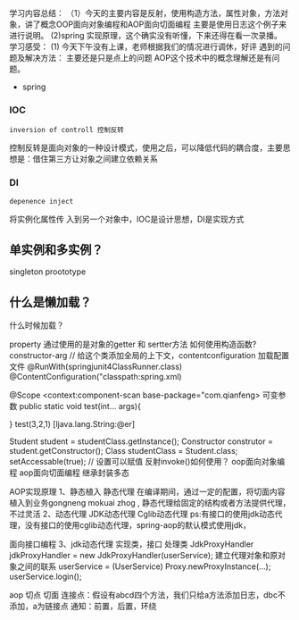 学习内容总结：
（1）今天的主要内容是反射，使用构造方法，属性对象，方法对象，讲了概念OOP面向对象编程和AOP面向切面编程 主要是使用日志这个例子来进行说明。
(2)spring 实现原理，这个确实没有听懂，下来还得在看一次录播。
学习感受：
(1) 今天下午没有上课，老师根据我们的情况进行调休，好评
遇到的问题及解决方法：
主要还是只是点上的问题 AOP这个技术中的概念理解还是有问题。

- spring 
### IOC 
    inversion of controll 控制反转
控制反转是面向对象的一种设计模式，使用之后，可以降低代码的耦合度，主要思想是：借住第三方让对象之间建立依赖关系
### DI
    depenence inject
将实例化属性传
入到另一个对象中，IOC是设计思想，DI是实现方式
## 单实例和多实例？
singleton proototype
## 什么是懒加载？
什么时候加载？

property 通过<bean>使用的是对象的getter 和 sertter方法
如何使用构造函数?
constructor-arg 
// 给这个类添加全局的上下文，contentconfiguration 加载配置文件
@RunWith(springjunit4ClassRunner.class)
@ContentConfiguration("classpath:spring.xml)

@Scope
<context:component-scan base-package="com.qianfeng>
可变参数
public static void test(int... args){

}
test(3,2,1)
[ljava.lang.String:@er]

Student student = studentClass.getInstance();
Constructor<Student> construtor = student.getConstructor();
Class<Student> studentClass  = Student.class;
setAccessable(true); // 设置可以赋值
反射invoke()如何使用？
oop面向对象编程
aop面向切面编程
继承封装多态 

AOP实现原理
1、静态植入 静态代理
在编译期间，通过一定的配置，将切面内容植入到业务gongneng mokuai zhog ,
静态代理给固定的结构或者方法提供代理，不过灵活
2、动态代理
JDK动态代理
Cglib动态代理
ps:有接口的使用jdk动态代理，没有接口的使用cglib动态代理，spring-aop的默认模式使用jdk，

面向接口编程
3、jdk动态代理
实现类，接口
处理类
JdkProxyHandler jdkProxyHandler =  new JdkProxyHandler(userService);
建立代理对象和原对象之间的联系
userService = (UserService) Proxy.newProxyInstance(...);
userService.login();

 
aop
切点
切面
连接点：假设有abcd四个方法，我们只给a方法添加日志，dbc不添加，a为链接点
通知：前置，后置，环绕

